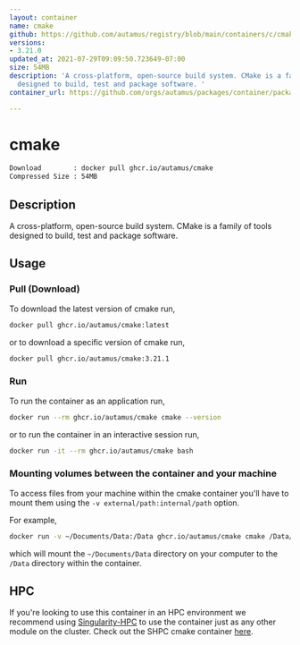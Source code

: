 ```yaml
---
layout: container
name: cmake
github: https://github.com/autamus/registry/blob/main/containers/c/cmake/spack.yaml
versions:
- 3.21.0
updated_at: 2021-07-29T09:09:50.723649-07:00
size: 54MB
description: 'A cross-platform, open-source build system. CMake is a family of tools
  designed to build, test and package software. '
container_url: https://github.com/orgs/autamus/packages/container/package/cmake

---
```

# cmake
```bash 
Download        : docker pull ghcr.io/autamus/cmake
Compressed Size : 54MB
```

## Description
A cross-platform, open-source build system. CMake is a family of tools designed to build, test and package software. 

## Usage
### Pull (Download)
To download the latest version of cmake run,

```bash
docker pull ghcr.io/autamus/cmake:latest
```

or to download a specific version of cmake run,

```bash
docker pull ghcr.io/autamus/cmake:3.21.1
```
### Run
To run the container as an application run,
```bash
docker run --rm ghcr.io/autamus/cmake cmake --version
```

or to run the container in an interactive session run,
```bash
docker run -it --rm ghcr.io/autamus/cmake bash
```

### Mounting volumes between the container and your machine
To access files from your machine within the cmake container you'll have to mount them using the `-v external/path:internal/path` option.

For example,
```bash
docker run -v ~/Documents/Data:/Data ghcr.io/autamus/cmake cmake /Data/myData.csv
```
which will mount the `~/Documents/Data` directory on your computer to the `/Data` directory within the container.

## HPC
If you're looking to use this container in an HPC environment we recommend using [Singularity-HPC](https://singularity-hpc.readthedocs.io) to use the container just as any other module on the cluster. Check out the SHPC cmake container [here](https://singularityhub.github.io/singularity-hpc/r/ghcr.io-autamus-cmake/).
